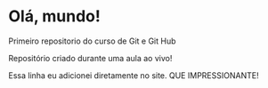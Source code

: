 # Olá, mundo!
 Primeiro repositorio do curso de Git e Git Hub

Repositório criado durante uma aula ao vivo!

Essa linha eu adicionei diretamente no site. QUE IMPRESSIONANTE!
